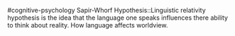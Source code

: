 #cognitive-psychology 
Sapir-Whorf Hypothesis::Linguistic relativity hypothesis is the idea that the language one speaks influences there ability to think about reality. How language affects worldview. 